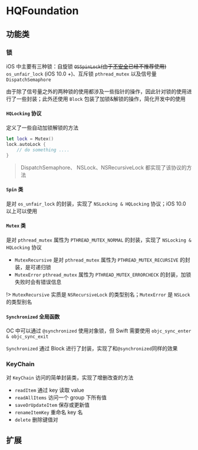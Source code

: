 # HQFoundation

## 功能类
### 锁
iOS 中主要有三种锁：自旋锁 ~~`OSSpinLock`(由于[不安全](https://blog.ibireme.com/2016/01/16/spinlock_is_unsafe_in_ios/)已经不推荐使用)~~ `os_unfair_lock` (iOS 10.0 +)、互斥锁 `pthread_mutex` 以及信号量 `DispatchSemaphore`

由于除了信号量之外的两种锁的使用都涉及一些指针的操作，因此针对锁的使用进行了一些封装；此外还使用 `Block` 包装了加锁&解锁的操作，简化开发中的使用

#### `HQLocking` 协议
定义了一些自动加锁解锁的方法 

```Swift
let lock = Mutex()
lock.autoLock {
    // do something ....
}
```

> DispatchSemaphore、 NSLock、NSRecursiveLock 都实现了该协议的方法

#### `Spin` 类
是对 `os_unfair_lock` 的封装，实现了 `NSLocking & HQLocking` 协议；iOS 10.0 以上可以使用

#### `Mutex` 类
是对 `pthread_mutex` 属性为 `PTHREAD_MUTEX_NORMAL` 的封装，实现了 `NSLocking & HQLocking` 协议

* `MutexRecursive` 是对 `pthread_mutex` 属性为 `PTHREAD_MUTEX_RECURSIVE` 的封装，是可递归锁
* `MutexError` `pthread_mutex` 属性为 `PTHREAD_MUTEX_ERRORCHECK` 的封装，加锁失败时会有错误信息

!> `MutexRecursive` 实质是 `NSRecursiveLock` 的类型别名；`MutexError` 是 `NSLock` 的类型别名

#### `Synchronized` 全局函数
OC 中可以通过 `@synchronized` 使用对象锁，但 Swift 需要使用 `objc_sync_enter & objc_sync_exit`

`Synchronized` 通过 Block 进行了封装，实现了和`@synchronized`同样的效果

### KeyChain
对 `KeyChain` 访问的简单封装类，实现了增删改查的方法

* `readItem` 通过 key 读取 value
* `readAllItems` 访问一个 group 下所有值
* `saveOrUpdateItem` 保存或更新值
* `renameItemKey` 重命名 key 名
* `delete` 删除键值对

## 扩展

